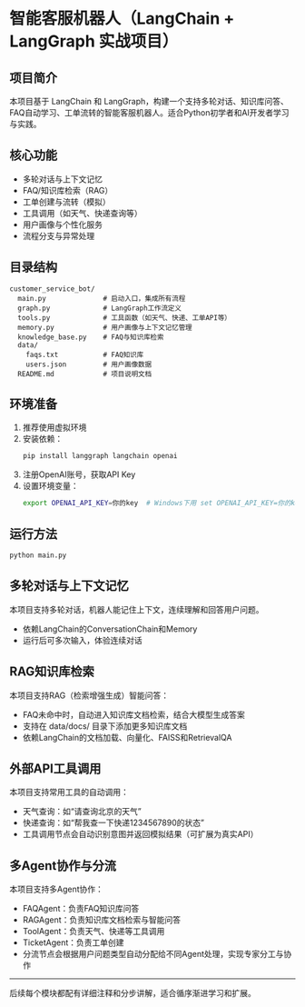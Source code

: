 # 智能客服机器人（LangChain + LangGraph 实战项目）

## 项目简介
本项目基于 LangChain 和 LangGraph，构建一个支持多轮对话、知识库问答、FAQ自动学习、工单流转的智能客服机器人。适合Python初学者和AI开发者学习与实践。

## 核心功能
- 多轮对话与上下文记忆
- FAQ/知识库检索（RAG）
- 工单创建与流转（模拟）
- 工具调用（如天气、快递查询等）
- 用户画像与个性化服务
- 流程分支与异常处理

## 目录结构
```
customer_service_bot/
  main.py              # 启动入口，集成所有流程
  graph.py             # LangGraph工作流定义
  tools.py             # 工具函数（如天气、快递、工单API等）
  memory.py            # 用户画像与上下文记忆管理
  knowledge_base.py    # FAQ与知识库检索
  data/
    faqs.txt           # FAQ知识库
    users.json         # 用户画像数据
  README.md            # 项目说明文档
```

## 环境准备
1. 推荐使用虚拟环境
2. 安装依赖：
   ```bash
   pip install langgraph langchain openai
   ```
3. 注册OpenAI账号，获取API Key
4. 设置环境变量：
   ```bash
   export OPENAI_API_KEY=你的key  # Windows下用 set OPENAI_API_KEY=你的key
   ```

## 运行方法
```bash
python main.py
```

## 多轮对话与上下文记忆
本项目支持多轮对话，机器人能记住上下文，连续理解和回答用户问题。
- 依赖LangChain的ConversationChain和Memory
- 运行后可多次输入，体验连续对话

## RAG知识库检索
本项目支持RAG（检索增强生成）智能问答：
- FAQ未命中时，自动进入知识库文档检索，结合大模型生成答案
- 支持在 data/docs/ 目录下添加更多知识库文档
- 依赖LangChain的文档加载、向量化、FAISS和RetrievalQA

## 外部API工具调用
本项目支持常用工具的自动调用：
- 天气查询：如“请查询北京的天气”
- 快递查询：如“帮我查一下快递1234567890的状态”
- 工具调用节点会自动识别意图并返回模拟结果（可扩展为真实API）

## 多Agent协作与分流
本项目支持多Agent协作：
- FAQAgent：负责FAQ知识库问答
- RAGAgent：负责知识库文档检索与智能问答
- ToolAgent：负责天气、快递等工具调用
- TicketAgent：负责工单创建
- 分流节点会根据用户问题类型自动分配给不同Agent处理，实现专家分工与协作

---

后续每个模块都配有详细注释和分步讲解，适合循序渐进学习和扩展。 